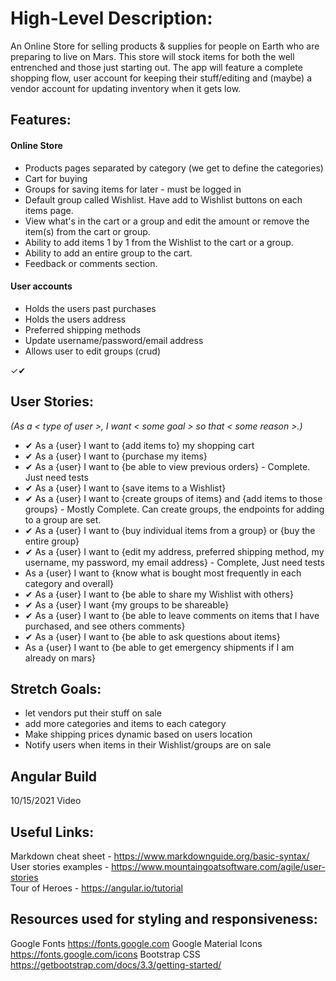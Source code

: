 # High-Level Description:
An Online Store for selling products & supplies for people on Earth who are preparing to live on Mars. This store will stock items for both the well entrenched and those just starting out. The app will feature a complete shopping flow, user account for keeping their stuff/editing and (maybe) a vendor account for updating inventory when it gets low.

## Features:
#### Online Store
* Products pages separated by category (we get to define the categories)
* Cart for buying
* Groups for saving items for later - must be logged in
* Default group called Wishlist. Have add to Wishlist buttons on each items page.
* View what's in the cart or a group and edit the amount or remove the item(s) from the cart or group.
* Ability to add items 1 by 1 from the Wishlist to the cart or a group.
* Ability to add an entire group to the cart.
* Feedback or comments section.
#### User accounts
* Holds the users past purchases
* Holds the users address
* Preferred shipping methods
* Update username/password/email address
* Allows user to edit groups (crud)

✓✔
## User Stories:
*(As a < type of user >, I want < some goal > so that < some reason >.)*
* ✔ As a {user} I want to {add items to} my shopping cart
* ✔ As a {user} I want to {purchase my items}
* ✔ As a {user} I want to {be able to view previous orders} - Complete. Just need tests
* ✔ As a {user} I want to {save items to a Wishlist}
* ✔ As a {user} I want to {create groups of items} and {add items to those groups} - Mostly Complete. Can create groups, the endpoints for adding to a group are set.
* ✔ As a {user} I want to {buy individual items from a group} or {buy the entire group}
* ✔ As a {user} I want to {edit my address, preferred shipping method, my username, my password, my email address} - Complete, Just need tests
* As a {user} I want to {know what is bought most frequently in each category and overall}
* ✔ As a {user} I want to {be able to share my Wishlist with others}
* ✔ As a {user} I want {my groups to be shareable}
* ✔ As a {user} I want to {be able to leave comments on items that I have purchased, and see others comments}
* ✔ As a {user} I want to {be able to ask questions about items}
* As a {user} I want to {be able to get emergency shipments if I am already on mars}

## Stretch Goals:
* let vendors put their stuff on sale
* add more categories and items to each category
* Make shipping prices dynamic based on users location 
* Notify users when items in their Wishlist/groups are on sale

## Angular Build
  10/15/2021 Video

## Useful Links:
  Markdown cheat sheet - https://www.markdownguide.org/basic-syntax/  
  User stories examples - https://www.mountaingoatsoftware.com/agile/user-stories  
  Tour of Heroes - https://angular.io/tutorial
  
## Resources used for styling and responsiveness:
  Google Fonts https://fonts.google.com
  Google Material Icons https://fonts.google.com/icons
  Bootstrap CSS https://getbootstrap.com/docs/3.3/getting-started/
